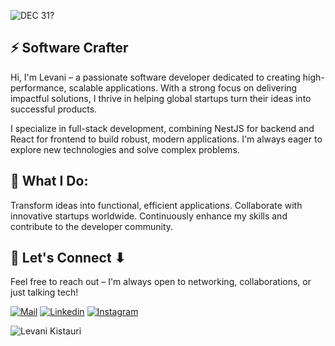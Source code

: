 ![DEC 31?](https://i.giphy.com/media/v1.Y2lkPTc5MGI3NjExbW93eG05bHo5a296YjR2dWdiOW45eHhpNGV6MHF1eDVrN2FrYWJvMyZlcD12MV9pbnRlcm5hbF9naWZfYnlfaWQmY3Q9Zw/OHwXl9FasdYCCB9NKJ/giphy.gif)

<!-- 
## 🎉 Happy New Year 2025! 🎆  
Wishing you a fantastic year filled with success, growth, and amazing projects!
![Happy New Year GIF](https://i.giphy.com/media/v1.Y2lkPTc5MGI3NjExODhsMm0xenVtMHIzMWN3NzlqbWJjZWFuaW4zcDV1NGwzeG41NmN1YSZlcD12MV9pbnRlcm5hbF9naWZfYnlfaWQmY3Q9Zw/otTstjtpHBpZN4znHa/giphy.gif)
-->


## ⚡ Software Crafter
Hi, I'm Levani – a passionate software developer dedicated to creating high-performance, scalable applications. With a strong focus on delivering impactful solutions, I thrive in helping global startups turn their ideas into successful products.

I specialize in full-stack development, combining NestJS for backend and React for frontend to build robust, modern applications. I'm always eager to explore new technologies and solve complex problems.

## 🚀 What I Do:
Transform ideas into functional, efficient applications.
Collaborate with innovative startups worldwide.
Continuously enhance my skills and contribute to the developer community.

## 🔗 Let's Connect ⬇
Feel free to reach out – I'm always open to networking, collaborations, or just talking tech!

[![Mail](https://img.shields.io/badge/-Email%20me-black?style=for-the-badge&logo=gmail)](mailto:levaniqistauri@gmail.com)
[![Linkedin](https://img.shields.io/badge/-LinkedIn-black?style=for-the-badge&logo=Linkedin)](https://www.linkedin.com/in/levani-kistauri-1961b41b5/)
[![Instagram](https://img.shields.io/badge/-Instagram-black?style=for-the-badge&logo=instagram)](https://www.instagram.com/levani_kistauri/)


 <p><img align="center" src="https://github-readme-streak-stats.herokuapp.com/?user=levani-k&" alt="Levani Kistauri" /></p>
 
